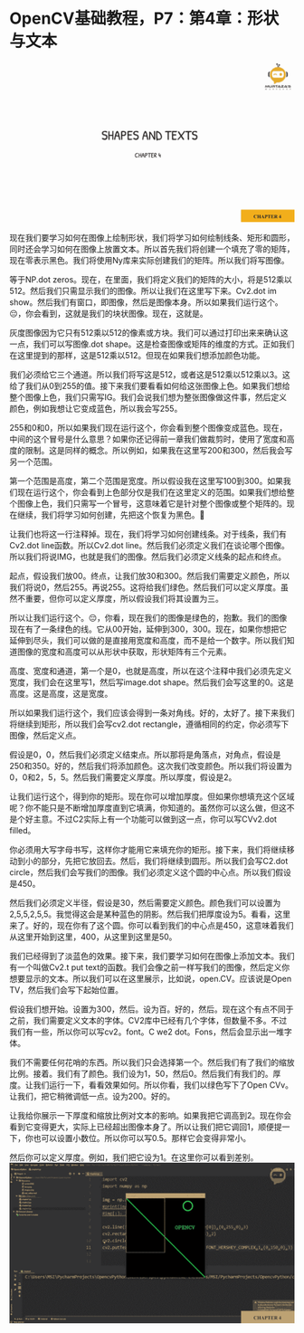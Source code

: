 # OpenCV基础教程，P7：第4章：形状与文本 

![](img/8a937ccf6391fb83a5e9a49c5cfde311_0.png)

现在我们要学习如何在图像上绘制形状，我们将学习如何绘制线条、矩形和圆形，同时还会学习如何在图像上放置文本。所以首先我们将创建一个填充了零的矩阵，现在零表示黑色。我们将使用Ny库来实际创建我们的矩阵。所以我们将写图像。

等于NP.dot zeros。现在，在里面，我们将定义我们的矩阵的大小，将是512乘以512。然后我们只需显示我们的图像。所以让我们在这里写下来。Cv2.dot im show。然后我们有窗口，即图像，然后是图像本身。所以如果我们运行这个。😔，你会看到，这就是我们的块状图像。现在，这就是。

灰度图像因为它只有512乘以512的像素或方块。我们可以通过打印出来来确认这一点，我们可以写图像.dot shape。这是检查图像或矩阵的维度的方式。正如我们在这里提到的那样，这是512乘以512。但现在如果我们想添加颜色功能。

我们必须给它三个通道。所以我们将写这是512，或者这是512乘以512乘以3。这给了我们从0到255的值。接下来我们要看看如何给这张图像上色。如果我们想给整个图像上色，我们只需写IG。我们会说我们想为整张图像做这件事，然后定义颜色，例如我想让它变成蓝色，所以我会写255。

255和0和0，所以如果我们现在运行这个，你会看到整个图像变成蓝色。现在，中间的这个冒号是什么意思？如果你还记得前一章我们做裁剪时，使用了宽度和高度的限制。这是同样的概念。所以例如，如果我在这里写200和300，然后我会写另一个范围。

第一个范围是高度，第二个范围是宽度。所以假设我在这里写100到300。如果我们现在运行这个，你会看到上色部分仅是我们在这里定义的范围。如果我们想给整个图像上色，我们只需写一个冒号，这意味着它是针对整个图像或整个矩阵的。现在继续，我们将学习如何创建，先把这个恢复为黑色。🤢

让我们也将这一行注释掉。现在，我们将学习如何创建线条。对于线条，我们有Cv2.dot line函数。所以Cv2.dot line。然后我们必须定义我们在谈论哪个图像。所以我们将说IMG，也就是我们的图像。然后我们必须定义线条的起点和终点。

起点，假设我们放00。终点，让我们放30和300。然后我们需要定义颜色，所以我们将说0，然后255。再说255。这将给我们绿色。然后我们可以定义厚度。虽然不重要，但你可以定义厚度，所以假设我们将其设置为三。

所以让我们运行这个。😔，你看，现在我们的图像是绿色的，抱歉。我们的图像现在有了一条绿色的线。它从00开始，延伸到300，300。现在，如果你想把它延伸到尽头，我们可以做的是直接用宽度和高度，而不是给一个数字。所以我们知道图像的宽度和高度可以从形状中获取，形状矩阵有三个元素。

高度、宽度和通道，第一个是0，也就是高度，所以在这个注释中我们必须先定义宽度，我们会在这里写1，然后写image.dot shape。然后我们会写这里的0。这是高度。这是高度，这是宽度。

所以如果我们运行这个，我们应该会得到一条对角线。好的，太好了。接下来我们将继续到矩形，所以我们会写cv2.dot rectangle，遵循相同的约定，你必须写下图像，然后定义点。

假设是0，0，然后我们必须定义结束点。所以那将是角落点，对角点，假设是250和350。好的，然后我们将添加颜色。这次我们改变颜色。所以我们将设置为0，0和2，5，5。然后我们需要定义厚度。所以厚度，假设是2。

让我们运行这个，得到你的矩形。现在你可以增加厚度。但如果你想填充这个区域呢？你不能只是不断增加厚度直到它填满，你知道的。虽然你可以这么做，但这不是个好主意。不过C2实际上有一个功能可以做到这一点，你可以写CVv2.dot filled。

你必须用大写字母书写，这样你才能用它来填充你的矩形。接下来，我们将继续移动到小的部分，先把它放回去。然后，我们将继续到圆形。所以我们会写C2.dot circle，然后我们会写我们的图像。我们必须定义这个圆的中心点。所以我们假设是450。

然后我们必须定义半径，假设是30，然后需要定义颜色。颜色我们可以设置为2,5,5,2,5,5。我觉得这会是某种蓝色的阴影。然后我们把厚度设为5。看看，这里来了。好的，现在你有了这个圆。你可以看到我们的中心点是450，这意味着我们从这里开始到这里，400，从这里到这里是50。

我们已经得到了淡蓝色的效果。接下来，我们要学习如何在图像上添加文本。我们有一个叫做Cv2.t put text的函数。我们会像之前一样写我们的图像，然后定义你想要显示的文本。所以我们可以在这里展示，比如说，open.CV。应该说是Open TV，然后我们会写下起始位置。

假设我们想开始。设置为300，然后。设为百。好的，然后。现在这个有点不同于之前，我们需要定义文本的字体。CV2库中已经有几个字体，但数量不多。不过我们有一些，所以你可以写cv2。font。C we2 dot。Fons，然后会显示出一堆字体。

我们不需要任何花哨的东西。所以我们只会选择第一个。然后我们有了我们的缩放比例。接着。我们有了颜色。我们设为1，50，然后0。然后我们有我们的。厚度。让我们运行一下，看看效果如何。所以你看，我们以绿色写下了Open CVv。让我们，把它稍微调低一点。设为200。好的。

让我给你展示一下厚度和缩放比例对文本的影响。如果我把它调高到2。现在你会看到它变得更大，实际上已经超出图像本身了。所以让我们把它调回1，顺便提一下，你也可以设置小数位。所以你可以写0.5。那样它会变得非常小。

然后你可以定义厚度。例如，我们把它设为1。在这里你可以看到差别。![](img/8a937ccf6391fb83a5e9a49c5cfde311_2.png)
